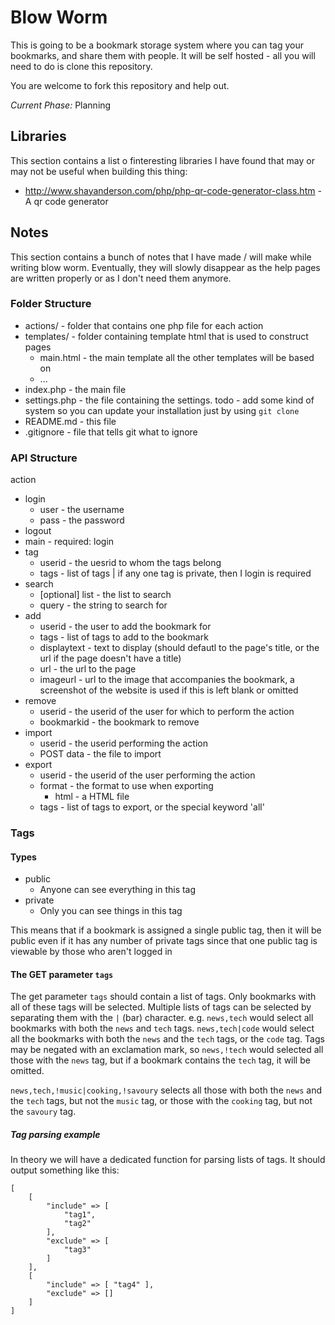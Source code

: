 Blow Worm
=========
This is going to be a bookmark storage system where you can tag your bookmarks, and share them with people. It will be self hosted - all you will need to do is clone this repository.

You are welcome to fork this repository and help out.

*Current Phase:* Planning

## Libraries
This section contains a list o finteresting libraries I have found that may or may not be useful when building this thing:

 - http://www.shayanderson.com/php/php-qr-code-generator-class.htm - A qr code generator

## Notes
This section contains a bunch of notes that I have made / will make while writing blow worm. Eventually, they will slowly disappear as the help pages are written properly or as I don't need them anymore.

### Folder Structure
 - actions/ - folder that contains one php file for each action
 - templates/ - folder containing template html that is used to construct pages
	- main.html - the main template all the other templates will be based on
	- ...
 - index.php - the main file
 - settings.php - the file containing the settings. todo - add some kind of system so you can update your installation just by using `git clone`
 - README.md - this file
 - .gitignore - file that tells git what to ignore

### API Structure
action
 - login
	- user - the username
	- pass - the password
 - logout
 - main - required: login
 - tag
	- userid - the uesrid to whom the tags belong
	- tags - list of tags | if any one tag is private, then I login is required
 - search
	- [optional] list - the list to search
	- query - the string to search for
 - add
	- userid - the user to add the bookmark for
	- tags - list of tags to add to the bookmark
	- displaytext - text to display (should defautl to the page's title, or the url if the page doesn't have a title)
	- url - the url to the page
	- imageurl - url to the image that accompanies the bookmark, a screenshot of the website is used if this is left blank or omitted
 - remove
	- userid - the userid of the user for which to perform the action
	- bookmarkid - the bookmark to remove
 - import
 	- userid - the userid performing the action
	- POST data - the file to import
 - export
	- userid - the userid of the user performing the action
	- format - the format to use when exporting
		- html - a HTML file
	- tags - list of tags to export, or the special keyword 'all'
 

### Tags
#### Types
 - public
	 - Anyone can see everything in this tag
 - private
	 - Only you can see things in this tag

This means that if a bookmark is assigned a single public tag, then it will be public even if it has any number of private tags since that one public tag is viewable by those who aren't logged in

#### The GET parameter `tags`
The get parameter `tags` should contain a list of tags. Only bookmarks with all of these tags will be selected. Multiple lists of tags can be selected by separating them with the `|` (bar) character. e.g. `news,tech` would select all bookmarks with both the `news` and `tech` tags. `news,tech|code` would select all the bookmarks with both the `news` and the `tech` tags, or the `code` tag. Tags may be negated with an exclamation mark, so `news,!tech` would selected all those with the `news` tag, but if a bookmark contains the `tech` tag, it will be omitted.

`news,tech,!music|cooking,!savoury` selects all those with both the `news` and the `tech` tags, but not the `music` tag, or those with the `cooking` tag, but not the `savoury` tag.

##### Tag parsing example
In theory we will have a dedicated function for parsing lists of tags. It should output something like this:
```clike
[
	[
		"include" => [
			"tag1",
			"tag2"
		],
		"exclude" => [
			"tag3"
		]
	],
	[
		"include" => [ "tag4" ],
		"exclude" => []
	]
]
```